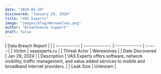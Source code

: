 ```yaml
---
date: "2024-01-29"
discovered: "January 29, 2024"
title: "VAS Experts"
image: "images/blog/Werewolves.png"
author: "Breachsense Support"
draft: false
---
```


| Data Breach Report           |              | 
| :-----------: | :-------------:     |:-------------:    | :-----:|
| Victim      | vasexperts.ru      | 
| Threat Actor      | Werewolves      | 
| Date Discovered      | Jan 29, 2024      | 
| Description      | VAS Experts offers software, network visibility, traffic management, and value added services to mobile and broadband internet providers.      | 
| Leak Size      | Unknown      | 

